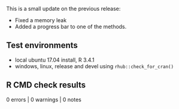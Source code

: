 
This is a small update on the previous release: 

- Fixed a memory leak
- Added a progress bar to one of the methods. 


## Test environments
* local ubuntu 17.04 install, R 3.4.1
* windows, linux, release and devel using `rhub::check_for_cran()`

## R CMD check results

0 errors | 0 warnings | 0 notes



